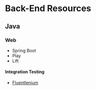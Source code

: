 # Back-End Resources

## Java

### Web

* Spring Boot
* Play 
* Lift

#### Integration Testing

* [Fluentlenium](http://fluentlenium.org/)

# 



